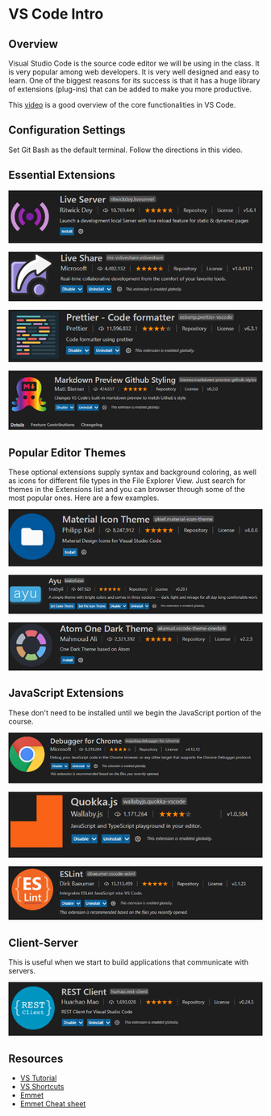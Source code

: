 # VS Code Intro

## Overview

Visual Studio Code is the source code editor we will be using in the class. It is very popular among web developers. It is very well designed and easy to learn. One of the biggest reasons for its success is that it has a huge library of extensions \(plug-ins\) that can be added to make you more productive.

This [video](https://www.youtube.com/watch?v=ORrELERGIHs) is a good overview of the core functionalities in VS Code.

## Configuration Settings

Set Git Bash as the default terminal. Follow the directions in this video.

## Essential Extensions

![](../.gitbook/assets/image%20%285%29.png)

![](../.gitbook/assets/image%20%2815%29.png)

![](../.gitbook/assets/image%20%284%29.png)

![](../.gitbook/assets/image%20%2839%29.png)

## Popular Editor Themes

These optional extensions supply syntax and background coloring, as well as icons for different file types in the File Explorer View. Just search for themes in the Extensions list and you can browser through some of the most popular ones. Here are a few examples.

![](../.gitbook/assets/image%20%287%29.png)

![](../.gitbook/assets/image%20%2835%29.png)

![](../.gitbook/assets/image%20%2827%29.png)

## JavaScript Extensions

These don't need to be installed until we begin the JavaScript portion of the course.

![](../.gitbook/assets/image%20%2822%29.png)

![](../.gitbook/assets/image%20%2823%29.png)

![](../.gitbook/assets/image%20%2812%29.png)

## Client-Server

This is useful when we start to build applications that communicate with servers.

![](../.gitbook/assets/image%20%2833%29.png)

## Resources

* [VS Tutorial](https://www.youtube.com/watch?v=ORrELERGIHs)
* [VS Shortcuts](https://travis.media/10-vs-code-shortcuts-to-memorize-that-will-boost-your-productivity/)
* [Emmet](https://dev.to/raaynaldo/speed-up-code-your-html-using-emmet-in-vscode-nesting-operators-201o)
* [Emmet Cheat sheet](https://docs.emmet.io/cheat-sheet/)

